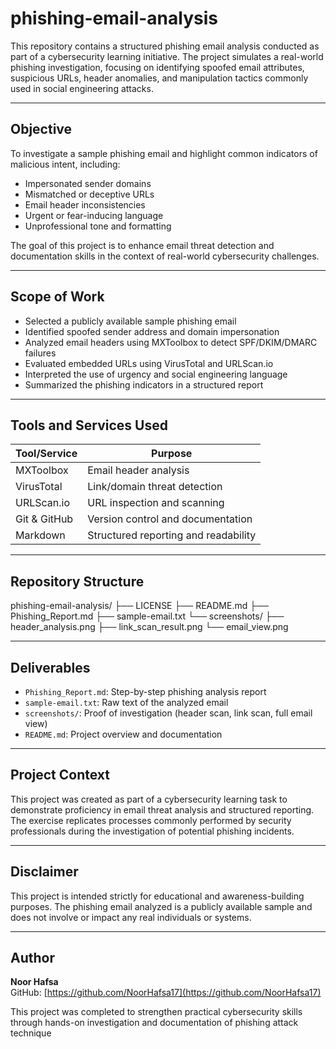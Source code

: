 # phishing-email-analysis

This repository contains a structured phishing email analysis conducted as part of a cybersecurity learning initiative. The project simulates a real-world phishing investigation, focusing on identifying spoofed email attributes, suspicious URLs, header anomalies, and manipulation tactics commonly used in social engineering attacks.

---

## Objective

To investigate a sample phishing email and highlight common indicators of malicious intent, including:

- Impersonated sender domains
- Mismatched or deceptive URLs
- Email header inconsistencies
- Urgent or fear-inducing language
- Unprofessional tone and formatting

The goal of this project is to enhance email threat detection and documentation skills in the context of real-world cybersecurity challenges.

---

## Scope of Work

- Selected a publicly available sample phishing email
- Identified spoofed sender address and domain impersonation
- Analyzed email headers using MXToolbox to detect SPF/DKIM/DMARC failures
- Evaluated embedded URLs using VirusTotal and URLScan.io
- Interpreted the use of urgency and social engineering language
- Summarized the phishing indicators in a structured report

---

## Tools and Services Used

| Tool/Service         | Purpose                                |
|----------------------|----------------------------------------|
| MXToolbox            | Email header analysis                  |
| VirusTotal           | Link/domain threat detection           |
| URLScan.io           | URL inspection and scanning            |
| Git & GitHub         | Version control and documentation      |
| Markdown             | Structured reporting and readability   |

---

## Repository Structure

phishing-email-analysis/
├── LICENSE
├── README.md
├── Phishing_Report.md
├── sample-email.txt
└── screenshots/
├── header_analysis.png
├── link_scan_result.png
└── email_view.png


---

## Deliverables

- `Phishing_Report.md`: Step-by-step phishing analysis report
- `sample-email.txt`: Raw text of the analyzed email
- `screenshots/`: Proof of investigation (header scan, link scan, full email view)
- `README.md`: Project overview and documentation

---

## Project Context

This project was created as part of a cybersecurity learning task to demonstrate proficiency in email threat analysis and structured reporting. The exercise replicates processes commonly performed by security professionals during the investigation of potential phishing incidents.

---

## Disclaimer

This project is intended strictly for educational and awareness-building purposes. The phishing email analyzed is a publicly available sample and does not involve or impact any real individuals or systems.

---

## Author

**Noor Hafsa**  
GitHub: [https://github.com/NoorHafsa17](https://github.com/NoorHafsa17)

This project was completed to strengthen practical cybersecurity skills through hands-on investigation and documentation of phishing attack technique 
